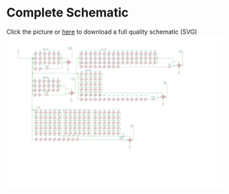 # Complete Schematic
Click the picture or [here](../assets/capstone-led.svg) to download a full quality schematic (SVG)
[![Schematic](../assets/capstone-led.svg)](../assets/capstone-led.svg)